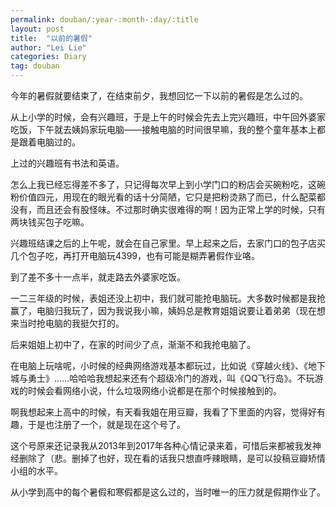 ```yaml
---
permalink: douban/:year-:month-:day/:title
layout: post
title:  "以前的暑假"
author: "Lei Lie"
categories: Diary
tag: douban
---
```


今年的暑假就要结束了，在结束前夕，我想回忆一下以前的暑假是怎么过的。

从上小学的时候，会有兴趣班，于是上午的时候会先去上完兴趣班，中午回外婆家吃饭，下午就去姨妈家玩电脑——接触电脑的时间很早嘛，我的整个童年基本上都是跟着电脑过的。

上过的兴趣班有书法和英语。

怎么上我已经忘得差不多了，只记得每次早上到小学门口的粉店会买碗粉吃，这碗粉价值四元，用现在的眼光看的话十分简陋，它只是把粉烫熟了而已，什么配菜都没有，而且还会有股怪味。不过那时确实很难得的啊！因为正常上学的时候，只有两块钱买包子吃嘛。

兴趣班结课之后的上午呢，就会在自己家里。早上起来之后，去家门口的包子店买几个包子吃，再打开电脑玩4399，也有可能是糊弄暑假作业咯。

到了差不多十一点半，就走路去外婆家吃饭。

一二三年级的时候，表姐还没上初中，我们就可能抢电脑玩。大多数时候都是我抢赢了，电脑归我玩了，因为我说我小嘛，姨妈总是教育姐姐说要让着弟弟（现在想来当时抢电脑的我挺欠打的。

后来姐姐上初中了，在家的时间少了点，渐渐不和我抢电脑了。

在电脑上玩啥呢，小时候的经典网络游戏基本都玩过，比如说《穿越火线》、《地下城与勇士》……哈哈哈我想起来还有个超级冷门的游戏，叫《QQ飞行岛》。不玩游戏的时候会看网络小说，什么垃圾网络小说都是在那个时候接触到的。

啊我想起来上高中的时候，有天看我姐在用豆瓣，我看了下里面的内容，觉得好有趣，于是也注册了一个，就是现在这个号了。

这个号原来还记录我从2013年到2017年各种心情记录来着，可惜后来都被我发神经删除了（悲。删掉了也好，现在看的话我只想直呼辣眼睛，是可以投稿豆瓣矫情小组的水平。

从小学到高中的每个暑假和寒假都是这么过的，当时唯一的压力就是假期作业了。
